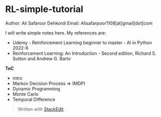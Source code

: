 # RL-simple-tutorial

Author:  Ali Safaroor Dehkordi
Email: Alisafarpoor1108[at]gmail[dot]com

I will write simple notes here. My references are:
* Udemy - Reinforcement Learning beginner to master - AI in Python 2022-6
* Reinforcement Learning: An Introduction - Second edition, Richard S. Sutton and Andrew G. Barto

**ToC**
* intro
* Markov Decision Process ⇒ (MDP)
* Dynamic Programming
* Monte Carlo
* Temporal Difference

> Written with [StackEdit](https://stackedit.io/).
